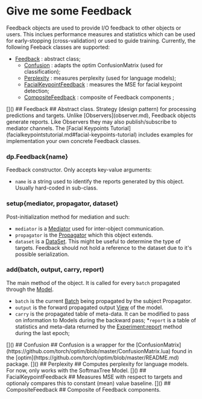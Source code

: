 # Give me some Feedback  #
Feedback objects are used to provide I/O feedback to other objects or users. This inclues performance measures and 
statistics which can be used for early-stopping (cross-validation) or used to guide training. Currently, the following Feeback classes are supported:
 * [Feedback](#dp.Model) : abstract class;
   * [Confusion](#dp.Confusion) : adapts the optim ConfusionMatrix (used for classification);
   * [Perplexity](#dp.Perplexity) : measures perplexity (used for language models);
   * [FacialKeypointFeedback](#dp.FacialKeypointFeedback) : measures the MSE for facial keypoint detection;
   * [CompositeFeedback](#dp.CompositeFeedback) : composite of Feedback components ;

<a name="dp.Feedback"/>
[]()
## Feedback ##
Abstract class. Strategy (design pattern) for processing predictions and targets. 
Unlike [Observers](observer.md), Feedback objects generate reports. 
Like Observers they may also publish/subscribe to mediator channels. 
The [Facial Keypoints Tutorial](facialkeypointstutorial.md#facial-keypoints-tutorial) 
includes examples for implementation your own concrete Feedback classes.

### dp.Feedback{name} ###
Feedback constructor. Only accepts key-value arguments:
 * `name` is a string used to identify the reports generated by this object. Usually hard-coded in sub-class.
 
### setup{mediator, propagator, dataset} ###
Post-initialization method for mediation and such:
 * `mediator` is a [Mediator](mediator.md#dp.Mediator) used for inter-object communication.
 * `propagator` is the [Propagator](propagator.md#dp.Propagator) which this object extends.
 * `dataset` is a [DataSet](data.md#dp.DataSet). This might be useful to determine the type of targets. Feedback should not hold a reference to the dataset due to it's possible serialization.

### add(batch, output, carry, report) ###
The main method of the object. It is called for every `batch` propagated through the [Model](model.md#dp.Model).
 * `batch` is the current [Batch](data.md#dp.Batch) being propagated by the subject Propagator.
 * `output` is the forward propagated output [View](view.md#dp.View) of the model.
 * `carry` is the propagated table of meta-data. It can be modified to pass on information to Models during the backward pass;
 *`report` is a table of statistics and meta-data returned by the [Experiment:report](experiment.md#dp.Experiment.report) method during the last epoch;

<a name="dp.Confusion"/>
[]()
## Confusion ##
Confusion is a wrapper for the [ConfusionMatrix](https://github.com/torch/optim/blob/master/ConfusionMatrix.lua) found in the [optim](https://github.com/torch/optim/blob/master/README.md) package.

<a name="dp.Perplexity"/>
[]()
## Perplexity ##
Computes perplexity for language models. For now, only works with the SoftmaxTree Model.

<a name="dp.FacialKeypointFeedback"/>
[]()
## FacialKeypointFeedback ##
Measures MSE with respect to targets and optionaly compares this to constant (mean) value baseline.

<a name="dp.CompositeFeedback"/>
[]()
## CompositeFeedback ##
Composite of Feedback components.
